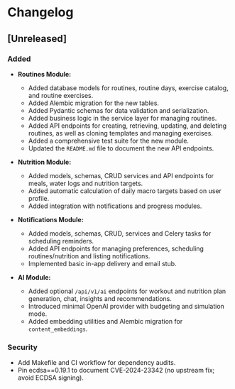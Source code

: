 # Changelog

## [Unreleased]

### Added

-   **Routines Module:**
    -   Added database models for routines, routine days, exercise catalog, and routine exercises.
    -   Added Alembic migration for the new tables.
    -   Added Pydantic schemas for data validation and serialization.
    -   Added business logic in the service layer for managing routines.
    -   Added API endpoints for creating, retrieving, updating, and deleting routines, as well as cloning templates and managing exercises.
    -   Added a comprehensive test suite for the new module.
    -   Updated the `README.md` file to document the new API endpoints.

-   **Nutrition Module:**
    -   Added models, schemas, CRUD services and API endpoints for meals, water logs and nutrition targets.
    -   Added automatic calculation of daily macro targets based on user profile.
    -   Added integration with notifications and progress modules.
-   **Notifications Module:**
    -   Added models, schemas, CRUD, services and Celery tasks for scheduling reminders.
    -   Added API endpoints for managing preferences, scheduling routines/nutrition and listing notifications.
    -   Implemented basic in-app delivery and email stub.
-   **AI Module:**
    -   Added optional `/api/v1/ai` endpoints for workout and nutrition plan generation, chat, insights and recommendations.
    -   Introduced minimal OpenAI provider with budgeting and simulation mode.
    -   Added embedding utilities and Alembic migration for `content_embeddings`.

### Security

- Add Makefile and CI workflow for dependency audits.
- Pin ecdsa==0.19.1 to document CVE-2024-23342 (no upstream fix; avoid ECDSA signing).
